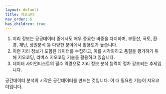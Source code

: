 ```yaml
---
layout: default
title: 지오코더
nav_order: 6
has_children: true
---
```


1. 지리 정보는 공공데이터 중에서도 매우 중요한 비중을 차지하며, 부동산, 국토, 환경, 재난, 상권분석 등 다양한 분야에서 활용도가 높습니다.
1. 이런 지리 정보가 포함된 데이터를 수집하고, 이를 시각화하고 품질을 평가하기 위해 지오코딩, 리버스 지오코딩 기술을 활용하고 있습니다.
1. 데이터 사이언티스트의 필수 역량으로 지리 정보 분석 능력이 점차 강조되는 추세입니다.

공간데이터 분석의 시작은 공간데이터를 만드는 것입니다. 이 때 필요한 기능이 지오코더입니다.
